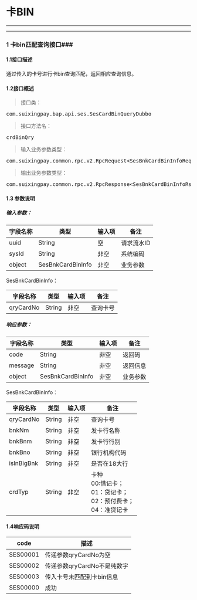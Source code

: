 # 卡BIN #
 
************************
************************
### 1 卡bin匹配查询接口###

#### 1.1接口描述 ####

通过传入的卡号进行卡bin查询匹配，返回相应查询信息。

#### 1.2接口概述 ####
> 接口类：
<pre>
com.suixingpay.bap.api.ses.SesCardBinQueryDubbo
</pre>

> 接口方法名：
<pre>
crdBinQry    
</pre>

> 输入业务参数类型：
<pre>
com.suixingpay.common.rpc.v2.RpcRequest&lt;SesBnkCardBinInfoReq>
</pre>

> 输出业务参数类型：
<pre>
com.suixingpay.common.rpc.v2.RpcResponse&lt;SesBnkCardBinInfoRsp>
</pre>


#### 1.3 参数说明 ####
##### 输入参数： #####

字段名称 | 类型 | 输入项 | 备注
---|---|---|---
uuid | String | 空 | 请求流水ID
sysId | String | 非空 | 系统编码
object | SesBnkCardBinInfo | 非空 | 业务参数

SesBnkCardBinInfo：

字段名称 | 类型 | 输入项 | 备注
---|---|---|---
qryCardNo| String | 非空 | 查询卡号


##### 响应参数： #####

字段名称 | 类型 | 输入项 | 备注
---|---|---|---
code | String | 非空 | 返回码
message | String | 非空 | 返回信息
object | SesBnkCardBinInfo | 非空 | 业务参数

SesBnkCardBinInfo：

字段名称 | 类型 | 输入项 | 备注
---|---|---|---
qryCardNo| String | 非空 | 查询卡号
bnkNm| String | 非空 | 发卡行名称
bnkBnm| String | 非空 | 发卡行行别
bnkBno| String | 非空 | 银行机构代码
isInBigBnk| String | 非空 | 是否在18大行
crdTyp| String | 非空 | 卡种<br/>00:借记卡；<br/>01：贷记卡；<br/>02：预付费卡；<br/>04：准贷记卡


#### 1.4响应码说明 ####

code | 描述
---|---
SES00001| 传递参数qryCardNo为空
SES00002| 传递参数qryCardNo不是纯数字
SES00003| 传入卡号未匹配到卡bin信息
SES00000| 成功

